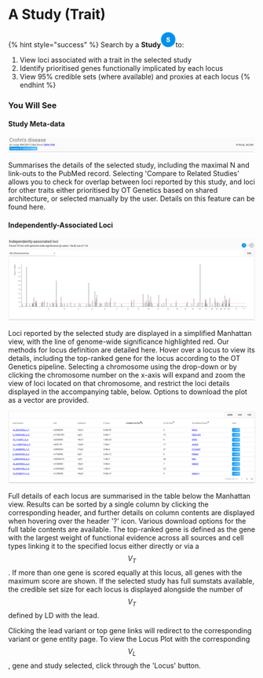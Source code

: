 # A Study \(Trait\)

{% hint style="success" %}
Search by a **Study**![](../.gitbook/assets/s_30.png)to: 

1. View loci associated with a trait in the selected study
2. Identify prioritised genes functionally implicated by each locus
3. View 95% credible sets \(where available\) and proxies at each locus
{% endhint %}

### You Will See

#### Study Meta-data

![](../.gitbook/assets/screen-shot-2018-10-08-at-14.30.31.png)

Summarises the details of the selected study, including the maximal N and link-outs to the PubMed record.  Selecting 'Compare to Related Studies' allows you to check for overlap between loci reported by this study, and loci for other traits either prioritised by OT Genetics based on shared architecture, or selected manually by the user.  Details on this feature can be found here.

#### Independently-Associated Loci

![](../.gitbook/assets/screen-shot-2018-10-12-at-14.51.56.png)

Loci reported by the selected study are displayed in a simplified Manhattan view, with the line of genome-wide significance highlighted red.  Our methods for locus definition are detailed here.  Hover over a locus to view its details, including the top-ranked gene for the locus according to the OT Genetics pipeline.  Selecting a chromosome using the drop-down or by clicking the chromosome number on the x-axis will expand and zoom the view of loci located on that chromosome, and restrict the loci details displayed in the accompanying table, below.  Options to download the plot as a vector are provided.

![](../.gitbook/assets/screen-shot-2018-10-08-at-14.37.05.png)

Full details of each locus are summarised in the table below the Manhattan view.  Results can be sorted by a single column by clicking the corresponding header, and further details on column contents are displayed when hovering over the header '?' icon.  Various download options for the full table contents are available.  The top-ranked gene is defined as the gene with the largest weight of functional evidence across all sources and cell types linking it to the specified locus either directly or via a $$V_T$$.  If more than one gene is scored equally at this locus, all genes with the maximum score are shown.  If the selected study has full sumstats available, the credible set size for each locus is displayed alongside the number of  $$V_T$$ defined by LD with the lead.

Clicking the lead variant or top gene links will redirect to the corresponding variant or gene entity page.  To view the Locus Plot with the corresponding $$V_L$$, gene and study selected, click through the 'Locus' button. 

